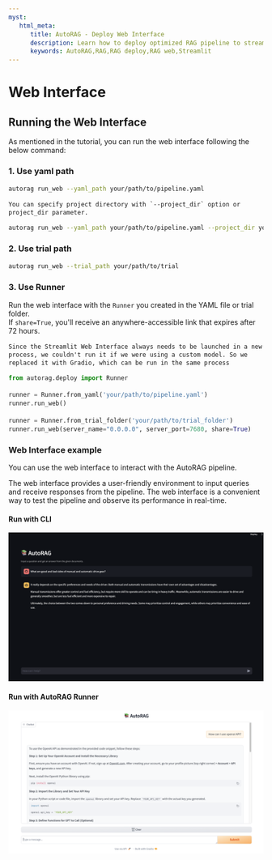```yaml
---
myst:
   html_meta:
      title: AutoRAG - Deploy Web Interface
      description: Learn how to deploy optimized RAG pipeline to streamlit web interface in AutoRAG
      keywords: AutoRAG,RAG,RAG deploy,RAG web,Streamlit
---
```

# Web Interface

## Running the Web Interface
As mentioned in the tutorial, you can run the web interface following the below command:

### 1. Use yaml path
```bash
autorag run_web --yaml_path your/path/to/pipeline.yaml
```

```{admonition} Want to specify project folder?
You can specify project directory with `--project_dir` option or project_dir parameter.
```
```bash
autorag run_web --yaml_path your/path/to/pipeline.yaml --project_dir your/project/directory
```

### 2. Use trial path
```bash
autorag run_web --trial_path your/path/to/trial
```

### 3. Use Runner
Run the web interface with the `Runner` you created in the YAML file or trial folder.  
If `share=True`, you'll receive an anywhere-accessible link that expires after 72 hours.
```{admonition} Why use Gradio instead of Streamlit?
Since the Streamlit Web Interface always needs to be launched in a new process, we couldn't run it if we were using a custom model. So we replaced it with Gradio, which can be run in the same process
```
```python
from autorag.deploy import Runner

runner = Runner.from_yaml('your/path/to/pipeline.yaml')
runner.run_web()

runner = Runner.from_trial_folder('your/path/to/trial_folder')
runner.run_web(server_name="0.0.0.0", server_port=7680, share=True)
```


### Web Interface example

You can use the web interface to interact with the AutoRAG pipeline.

The web interface provides a user-friendly environment to input queries and receive responses from the pipeline. The web interface is a convenient way to test the pipeline and observe its performance in real-time.

#### Run with CLI
![Web Interface](../_static/web_interface.png)

#### Run with AutoRAG Runner
![Web Interface Gradio](../_static/web_interface_gradio.png)